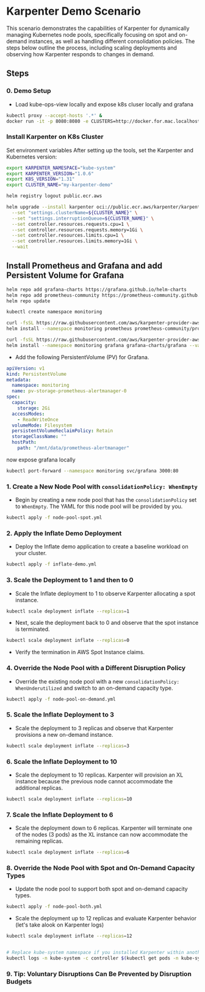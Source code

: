 
# Karpenter Demo Scenario

This scenario demonstrates the capabilities of Karpenter for dynamically managing Kubernetes node pools, specifically focusing on spot and on-demand instances, as well as handling different consolidation policies. The steps below outline the process, including scaling deployments and observing how Karpenter responds to changes in demand.

## Steps

### 0. Demo Setup

- Load kube-ops-view locally and expose k8s cluser locally and grafana

```bash
kubectl proxy --accept-hosts '.*' &
docker run -it -p 8080:8080 -e CLUSTERS=http://docker.for.mac.localhost:8001 hjacobs/kube-ops-view &
```

### Install Karpenter on K8s Cluster

Set environment variables
After setting up the tools, set the Karpenter and Kubernetes version:

```bash
export KARPENTER_NAMESPACE="kube-system"
export KARPENTER_VERSION="1.0.6"
export K8S_VERSION="1.31"
export CLUSTER_NAME="my-karpenter-demo"
```

```bash
helm registry logout public.ecr.aws

helm upgrade --install karpenter oci://public.ecr.aws/karpenter/karpenter --version "${KARPENTER_VERSION}" --namespace "${KARPENTER_NAMESPACE}" --create-namespace \
  --set "settings.clusterName=${CLUSTER_NAME}" \
  --set "settings.interruptionQueue=${CLUSTER_NAME}" \
  --set controller.resources.requests.cpu=1 \
  --set controller.resources.requests.memory=1Gi \
  --set controller.resources.limits.cpu=1 \
  --set controller.resources.limits.memory=1Gi \
  --wait

```

## Install Prometheus and Grafana and add Persistent Volume for Grafana

```bash
helm repo add grafana-charts https://grafana.github.io/helm-charts
helm repo add prometheus-community https://prometheus-community.github.io/helm-charts
helm repo update

kubectl create namespace monitoring

curl -fsSL https://raw.githubusercontent.com/aws/karpenter-provider-aws/v"${KARPENTER_VERSION}"/website/content/en/preview/getting-started/getting-started-with-karpenter/prometheus-values.yaml | envsubst | tee prometheus-values.yaml
helm install --namespace monitoring prometheus prometheus-community/prometheus --values prometheus-values.yaml

curl -fsSL https://raw.githubusercontent.com/aws/karpenter-provider-aws/v"${KARPENTER_VERSION}"/website/content/en/preview/getting-started/getting-started-with-karpenter/grafana-values.yaml | tee grafana-values.yaml
helm install --namespace monitoring grafana grafana-charts/grafana --values grafana-values.yaml
```

- Add the following PersistentVolume (PV) for Grafana.

```yaml
apiVersion: v1
kind: PersistentVolume
metadata:
  namespace: monitoring
  name: pv-storage-prometheus-alertmanager-0
spec:
  capacity:
    storage: 2Gi
  accessModes:
    - ReadWriteOnce
  volumeMode: Filesystem
  persistentVolumeReclaimPolicy: Retain
  storageClassName: ""
  hostPath:
    path: "/mnt/data/prometheus-alertmanager"
```

now expose grafana locally
```bash
kubectl port-forward --namespace monitoring svc/grafana 3000:80
```


### 1. Create a New Node Pool with `consolidationPolicy: WhenEmpty`

- Begin by creating a new node pool that has the `consolidationPolicy` set to `WhenEmpty`. The YAML for this node pool will be provided by you.

```bash
kubectl apply -f node-pool-spot.yml
```


### 2. Apply the Inflate Demo Deployment

- Deploy the Inflate demo application to create a baseline workload on your cluster.

```bash
kubectl apply -f inflate-demo.yml
```

### 3. Scale the Deployment to 1 and then to 0

- Scale the Inflate deployment to 1 to observe Karpenter allocating a spot instance.
  
```bash
kubectl scale deployment inflate --replicas=1
```

- Next, scale the deployment back to 0 and observe that the spot instance is terminated.

```bash
kubectl scale deployment inflate --replicas=0
```

- Verify the termination in AWS Spot Instance claims.

### 4. Override the Node Pool with a Different Disruption Policy

- Override the existing node pool with a new `consolidationPolicy: WhenUnderutilized` and switch to an on-demand capacity type.

```bash
kubectl apply -f node-pool-on-demand.yml
```

### 5. Scale the Inflate Deployment to 3

- Scale the deployment to 3 replicas and observe that Karpenter provisions a new on-demand instance.

```bash
kubectl scale deployment inflate --replicas=3
```

### 6. Scale the Inflate Deployment to 10

- Scale the deployment to 10 replicas. Karpenter will provision an XL instance because the previous node cannot accommodate the additional replicas.

```bash
kubectl scale deployment inflate --replicas=10
```

### 7. Scale the Inflate Deployment to 6

- Scale the deployment down to 6 replicas. Karpenter will terminate one of the nodes (3 pods) as the XL instance can now accommodate the remaining replicas.

```bash
kubectl scale deployment inflate --replicas=6
```

### 8. Override the Node Pool with Spot and On-Demand Capacity Types

- Update the node pool to support both spot and on-demand capacity types.

```bash
kubectl apply -f node-pool-both.yml
```

- Scale the deployment up to 12 replicas and evaluate Karpenter behavior (let's take alook on Karpenter logs)

```bash
kubectl scale deployment inflate --replicas=12
```

```bash

# Replace kube-system namespace if you installed Karpenter within another namespace 
kubectl logs -n kube-system -c controller $(kubectl get pods -n kube-system -o name | grep karpenter | head -n 1) | less

```

### 9. Tip: Voluntary Disruptions Can Be Prevented by Disruption Budgets

